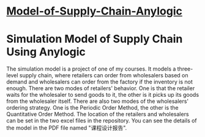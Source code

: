 # [Model-of-Supply-Chain-Anylogic](https://github.com/yuzhenfeng2002/Model-of-Supply-Chain-Anylogic)

# Simulation Model of Supply Chain Using Anylogic
 
The simulation model is a project of one of my courses. It models a three-level supply chain, where retailers can order from wholesalers based on demand and wholesalers can order from the factory if the inventory is not enough. There are two modes of retailers' behavior. One is that the retailer waits for the wholesaler to send goods to it, the other is it picks up its goods from the wholesaler itself. There are also two modes of the wholesalers' ordering strategy. One is the Periodic Order Method, the other is the Quantitative Order Method. The location of the retailers and wholesalers can be set in the two excel files in the repository. You can see the details of the model in the PDF file named "课程设计报告".

